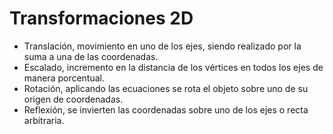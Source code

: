 # Transformaciones 2D
- Translación, movimiento en uno de los ejes, siendo realizado por la suma a una de las coordenadas.
- Escalado, incremento en la distancia de los vértices en todos los ejes de manera porcentual.
- Rotación, aplicando las ecuaciones se rota el objeto sobre uno de su origen de coordenadas.
- Reflexión, se invierten las coordenadas sobre uno de los ejes o recta arbitraria.